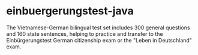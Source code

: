 # einbuergerungstest-java
The Vietnamese-German bilingual test set includes 300 general questions and 160 state sentences, helping to practice and transfer to the Einbürgerungstest German citizenship exam or the "Leben in Deutschland" exam.
